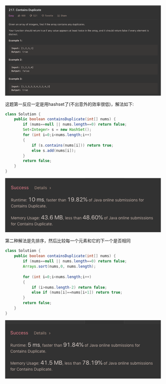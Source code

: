 ![GitHub Logo](/image/217.1.png)

这题第一反应一定是用hashset了(不出意外的效率很低)，解法如下:

```java
class Solution {
    public boolean containsDuplicate(int[] nums) {
        if (nums==null || nums.length==0) return false;
        Set<Integer> s = new HashSet();
        for (int i=0;i<nums.length;i++)
        {
            if (s.contains(nums[i])) return true;
            else s.add(nums[i]);
        }
        return false;
    }
}
```

![GitHub Logo](/image/217.2.png)

第二种解法是先排序，然后比较每一个元素和它的下一个是否相同

```java
class Solution {
    public boolean containsDuplicate(int[] nums) {
        if (nums==null || nums.length==0) return false;
        Arrays.sort(nums,0, nums.length);
        
        for (int i=0;i<nums.length;i++)
        {
            if (i>nums.length-2) return false;
            else if (nums[i]==nums[i+1]) return true;
        }
        return false;
    }
}
```

![GitHub Logo](/image/217.3.png)

